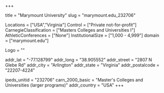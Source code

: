 
+++

title = "Marymount University"
slug = "marymount.edu_232706"

Locations = ["USA","Virginia"]
Control = ["Private not-for-profit"]
CarnegieClassification = ["Masters Colleges and Universities I"]
AthleticConferences = ["None"]
InstitutionalSize = ["1,000 - 4,999"]
domain = ["marymount.edu"]

Logo = ""

addr_lat = "-77.128799"
addr_long = "38.905552"
addr_street = "2807 N Glebe Rd"
addr_city = "Arlington"
addr_state = "Virginia"
addr_postalcode = "22207-4224"

ipeds_unitid = "232706"
carn_2000_basic = "Master's Colleges and Universities (larger programs)"
addr_country = "USA"
+++
    
